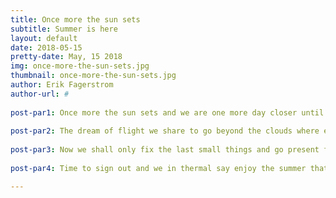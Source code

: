 ```yaml
---
title: Once more the sun sets
subtitle: Summer is here
layout: default
date: 2018-05-15
pretty-date: May, 15 2018
img: once-more-the-sun-sets.jpg
thumbnail: once-more-the-sun-sets.jpg
author: Erik Fagerstrom
author-url: #
 
post-par1: Once more the sun sets and we are one more day closer until we shall fly. Even if a day in the span of months is nothing, today have brought us a lot closer. Finally the SED v2.0 have been sent in. The last week have been rough and a lot of late evenings have been spent working hard and at the same time bonding as a team.
 
post-par2: The dream of flight we share to go beyond the clouds where everything is possible. We in TUBULAR come from different places in the world but here we are working together, for me I could not have believed to be doing something like this before I started studying at the university.
 
post-par3: Now we shall only fix the last small things and go present for CDR our next goal. Then comes the summer soon (already here thinks the crazy Swedish person) and the most fun part of building.
 
post-par4: Time to sign out and we in thermal say enjoy the summer that now is here and seeya until next time.

---
```

